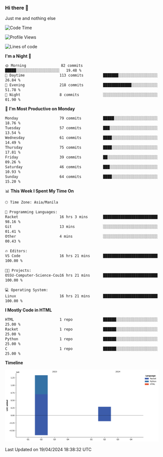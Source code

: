 ### Hi there 👋

Just me and nothing else


<!--START_SECTION:waka-->
![Code Time](http://img.shields.io/badge/Code%20Time-148%20hrs%2052%20mins-blue)

![Profile Views](http://img.shields.io/badge/Profile%20Views-18-blue)

![Lines of code](https://img.shields.io/badge/From%20Hello%20World%20I%27ve%20Written-1.6%20million%20lines%20of%20code-blue)

**I'm a Night 🦉** 

```text
🌞 Morning                82 commits          █████░░░░░░░░░░░░░░░░░░░░   19.48 % 
🌆 Daytime                113 commits         ███████░░░░░░░░░░░░░░░░░░   26.84 % 
🌃 Evening                218 commits         █████████████░░░░░░░░░░░░   51.78 % 
🌙 Night                  8 commits           ░░░░░░░░░░░░░░░░░░░░░░░░░   01.90 % 
```
📅 **I'm Most Productive on Monday** 

```text
Monday                   79 commits          █████░░░░░░░░░░░░░░░░░░░░   18.76 % 
Tuesday                  57 commits          ███░░░░░░░░░░░░░░░░░░░░░░   13.54 % 
Wednesday                61 commits          ████░░░░░░░░░░░░░░░░░░░░░   14.49 % 
Thursday                 75 commits          ████░░░░░░░░░░░░░░░░░░░░░   17.81 % 
Friday                   39 commits          ██░░░░░░░░░░░░░░░░░░░░░░░   09.26 % 
Saturday                 46 commits          ███░░░░░░░░░░░░░░░░░░░░░░   10.93 % 
Sunday                   64 commits          ████░░░░░░░░░░░░░░░░░░░░░   15.20 % 
```


📊 **This Week I Spent My Time On** 

```text
🕑︎ Time Zone: Asia/Manila

💬 Programming Languages: 
Racket                   16 hrs 3 mins       █████████████████████████   98.16 % 
Git                      13 mins             ░░░░░░░░░░░░░░░░░░░░░░░░░   01.41 % 
Other                    4 mins              ░░░░░░░░░░░░░░░░░░░░░░░░░   00.43 % 

🔥 Editors: 
VS Code                  16 hrs 21 mins      █████████████████████████   100.00 % 

🐱‍💻 Projects: 
OSSU-Computer-Science-Cou16 hrs 21 mins      █████████████████████████   100.00 % 

💻 Operating System: 
Linux                    16 hrs 21 mins      █████████████████████████   100.00 % 
```

**I Mostly Code in HTML** 

```text
HTML                     1 repo              ██████░░░░░░░░░░░░░░░░░░░   25.00 % 
Racket                   1 repo              ██████░░░░░░░░░░░░░░░░░░░   25.00 % 
Python                   1 repo              ██████░░░░░░░░░░░░░░░░░░░   25.00 % 
C                        1 repo              ██████░░░░░░░░░░░░░░░░░░░   25.00 % 
```



**Timeline**

![Lines of Code chart](https://raw.githubusercontent.com/brutist/brutist/main/assets/bar_graph.png)


 Last Updated on 19/04/2024 18:38:32 UTC
<!--END_SECTION:waka-->
